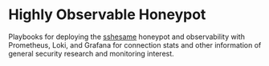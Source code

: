 # Highly Observable Honeypot

Playbooks for deploying the [sshesame](https://github.com/jaksi/sshesame) honeypot and observability with Prometheus, Loki, and Grafana for connection stats and other information of general security research and monitoring interest.
